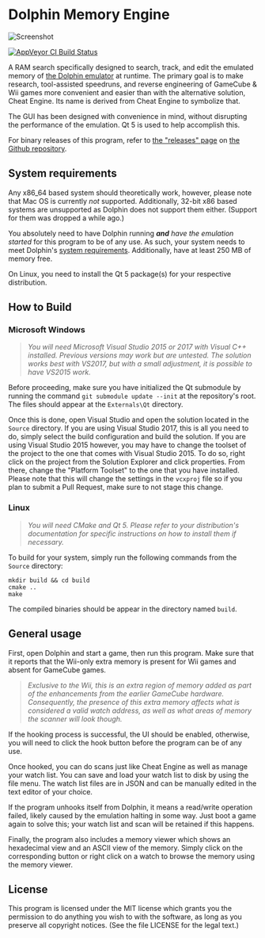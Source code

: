 # Dolphin Memory Engine

![Screenshot](https://raw.githubusercontent.com/aldelaro5/Dolphin-memory-engine/master/Docs/screenshot.png)

[![AppVeyor CI Build Status](https://ci.appveyor.com/api/projects/status/sdf1o4kh3g1e68m9?svg=true)](https://ci.appveyor.com/project/aldelaro5/dolphin-memory-engine)

A RAM search specifically designed to search, track, and edit the emulated memory of [the Dolphin emulator](https://github.com/dolphin-emu/dolphin) at runtime. The primary goal is to make research, tool-assisted speedruns, and reverse engineering of GameCube & Wii games more convenient and easier than with the alternative solution, Cheat Engine. Its name is derived from Cheat Engine to symbolize that.

The GUI has been designed with convenience in mind, without disrupting the performance of the emulation. Qt 5 is used to help accomplish this.

For binary releases of this program, refer to [the "releases" page](https://github.com/aldelaro5/Dolphin-memory-engine/releases) on [the Github repository](https://github.com/aldelaro5/Dolphin-memory-engine).


## System requirements
Any x86_64 based system should theoretically work, however, please note that Mac OS is currently _not_ supported. Additionally, 32-bit x86 based systems are unsupported as Dolphin does not support them either. (Support for them was dropped a while ago.)

You absolutely need to have Dolphin running ***and*** _have the emulation started_ for this program to be of any use. As such, your system needs to meet Dolphin's [system requirements](https://github.com/dolphin-emu/dolphin#system-requirements). Additionally, have at least 250 MB of memory free.

On Linux, you need to install the Qt 5 package(s) for your respective distribution.


## How to Build
### Microsoft Windows
> *You will need Microsoft Visual Studio 2015 or 2017 with Visual C++ installed. Previous versions may work but are untested. The solution works best with VS2017, but with a small adjustment, it is possible to have VS2015 work.*

Before proceeding, make sure you have initialized the Qt submodule by running the command `git submodule update --init` at the repository's root. The files should appear at the `Externals\Qt` directory.

Once this is done, open Visual Studio and open the solution located in the `Source` directory. If you are using Visual Studio 2017, this is all you need to do, simply select the build configuration and build the solution. If you are using Visual Studio 2015 however, you may have to change the toolset of the project to the one that comes with Visual Studio 2015. To do so, right click on the project from the Solution Explorer and click properties. From there, change the "Platform Toolset" to the one that you have installed. Please note that this will change the settings in the `vcxproj` file so if you plan to submit a Pull Request, make sure to not stage this change.


### Linux
> _You will need CMake and Qt 5. Please refer to your distribution's documentation for specific instructions on how to install them if necessary._

To build for your system, simply run the following commands from the `Source` directory:

	mkdir build && cd build
	cmake ..
	make

The compiled binaries should be appear in the directory named `build`.


## General usage
First, open Dolphin and start a game, then run this program. Make sure that it reports that the Wii-only extra memory is present for Wii games and absent for GameCube games.

>_Exclusive to the Wii, this is an extra region of memory added as part of the enhancements from the earlier GameCube hardware. Consequently, the presence of this extra memory affects what is considered a valid watch address, as well as what areas of memory the scanner will look though._

If the hooking process is successful, the UI should be enabled, otherwise, you will need to click the hook button before the program can be of any use.

Once hooked, you can do scans just like Cheat Engine as well as manage your watch list. You can save and load your watch list to disk by using the file menu. The watch list files are in JSON and can be manually edited in the text editor of your choice.

If the program unhooks itself from Dolphin, it means a read/write operation failed, likely caused by the emulation halting in some way. Just boot a game again to solve this; your watch list and scan will be retained if this happens.

Finally, the program also includes a memory viewer which shows an hexadecimal view and an ASCII view of the memory. Simply click on the corresponding button or right click on a watch to browse the memory using the memory viewer.


## License
This program is licensed under the MIT license which grants you the permission to do  anything you wish to with the software, as long as you preserve all copyright notices. (See the file LICENSE for the legal text.)
